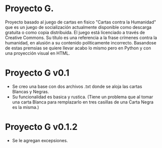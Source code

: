 # Proyecto G.
Proyecto basado al juego de cartas en fisico "Cartas contra la Humanidad" que es un juego de socialización actualmente disponible como descarga gratuita o como copia distribuida. El juego está licenciado a través de Creative Commons. Su título es una referencia a la frase crímenes contra la humanidad, en alusión a su contenido políticamente incorrecto. Basandose de estas premsias se quiere llevar acabo lo mismo pero en Python y con una proyección visual en HTML.


# Proyecto G v0.1
- Se creo una base con dos archivos .txt donde se aloja las cartas Blancas y Negras.
- Su funcionalidad es basica y rustica. (Tiene un problema que al tomar una carta Blanca para remplazarlo en tres casillas de una Carta Negra es la misma.)

# Proyecto G v0.1.2
- Se le agregan excepsiones. 




